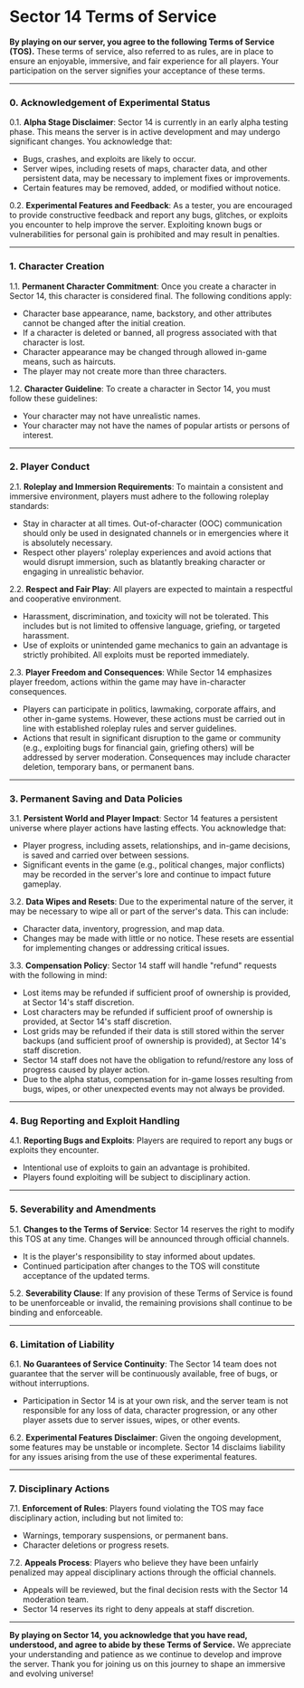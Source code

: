 # **Sector 14 Terms of Service**

**By playing on our server, you agree to the following Terms of Service (TOS).**
These terms of service, also referred to as rules, are in place to ensure an enjoyable, immersive, and fair experience for all players. Your participation on the server signifies your acceptance of these terms.


---

### 0. Acknowledgement of Experimental Status

0.1. **Alpha Stage Disclaimer**: Sector 14 is currently in an early alpha testing phase. This means the server is in active development and may undergo significant changes. You acknowledge that:
- Bugs, crashes, and exploits are likely to occur.
- Server wipes, including resets of maps, character data, and other persistent data, may be necessary to implement fixes or improvements.
- Certain features may be removed, added, or modified without notice.

0.2. **Experimental Features and Feedback**: As a tester, you are encouraged to provide constructive feedback and report any bugs, glitches, or exploits you encounter to help improve the server. Exploiting known bugs or vulnerabilities for personal gain is prohibited and may result in penalties.

---

### 1. Character Creation

1.1. **Permanent Character Commitment**: Once you create a character in Sector 14, this character is considered final. The following conditions apply:
- Character base appearance, name, backstory, and other attributes cannot be changed after the initial creation.
- If a character is deleted or banned, all progress associated with that character is lost.
- Character appearance may be changed through allowed in-game means, such as haircuts.
- The player may not create more than three characters.

1.2. **Character Guideline**: To create a character in Sector 14, you must follow these guidelines:
- Your character may not have unrealistic names.
- Your character may not have the names of popular artists or persons of interest.

---

### 2. Player Conduct

2.1. **Roleplay and Immersion Requirements**: To maintain a consistent and immersive environment, players must adhere to the following roleplay standards:
- Stay in character at all times. Out-of-character (OOC) communication should only be used in designated channels or in emergencies where it is absolutely necessary.
- Respect other players' roleplay experiences and avoid actions that would disrupt immersion, such as blatantly breaking character or engaging in unrealistic behavior.

2.2. **Respect and Fair Play**: All players are expected to maintain a respectful and cooperative environment.
- Harassment, discrimination, and toxicity will not be tolerated. This includes but is not limited to offensive language, griefing, or targeted harassment.
- Use of exploits or unintended game mechanics to gain an advantage is strictly prohibited. All exploits must be reported immediately.

2.3. **Player Freedom and Consequences**: While Sector 14 emphasizes player freedom, actions within the game may have in-character consequences.
- Players can participate in politics, lawmaking, corporate affairs, and other in-game systems. However, these actions must be carried out in line with established roleplay rules and server guidelines.
- Actions that result in significant disruption to the game or community (e.g., exploiting bugs for financial gain, griefing others) will be addressed by server moderation. Consequences may include character deletion, temporary bans, or permanent bans.

---

### 3. Permanent Saving and Data Policies

3.1. **Persistent World and Player Impact**: Sector 14 features a persistent universe where player actions have lasting effects. You acknowledge that:
- Player progress, including assets, relationships, and in-game decisions, is saved and carried over between sessions.
- Significant events in the game (e.g., political changes, major conflicts) may be recorded in the server's lore and continue to impact future gameplay.

3.2. **Data Wipes and Resets**: Due to the experimental nature of the server, it may be necessary to wipe all or part of the server's data. This can include:
- Character data, inventory, progression, and map data.
- Changes may be made with little or no notice. These resets are essential for implementing changes or addressing critical issues.

3.3. **Compensation Policy**: Sector 14 staff will handle "refund" requests with the following in mind:
- Lost items may be refunded if sufficient proof of ownership is provided, at Sector 14's staff discretion.
- Lost characters may be refunded if sufficient proof of ownership is provided, at Sector 14's staff discretion.
- Lost grids may be refunded if their data is still stored within the server backups (and sufficient proof of ownership is provided), at Sector 14's staff discretion.
- Sector 14 staff does not have the obligation to refund/restore any loss of progress caused by player action.
- Due to the alpha status, compensation for in-game losses resulting from bugs, wipes, or other unexpected events may not always be provided.

---

### 4. Bug Reporting and Exploit Handling

4.1. **Reporting Bugs and Exploits**: Players are required to report any bugs or exploits they encounter.
- Intentional use of exploits to gain an advantage is prohibited.
- Players found exploiting will be subject to disciplinary action.

---

### 5. Severability and Amendments

5.1. **Changes to the Terms of Service**: Sector 14 reserves the right to modify this TOS at any time. Changes will be announced through official channels.
- It is the player's responsibility to stay informed about updates.
- Continued participation after changes to the TOS will constitute acceptance of the updated terms.

5.2. **Severability Clause**: If any provision of these Terms of Service is found to be unenforceable or invalid, the remaining provisions shall continue to be binding and enforceable.

---

### 6. Limitation of Liability

6.1. **No Guarantees of Service Continuity**: The Sector 14 team does not guarantee that the server will be continuously available, free of bugs, or without interruptions.
- Participation in Sector 14 is at your own risk, and the server team is not responsible for any loss of data, character progression, or any other player assets due to server issues, wipes, or other events.

6.2. **Experimental Features Disclaimer**: Given the ongoing development, some features may be unstable or incomplete. Sector 14 disclaims liability for any issues arising from the use of these experimental features.

---

### 7. Disciplinary Actions

7.1. **Enforcement of Rules**: Players found violating the TOS may face disciplinary action, including but not limited to:
- Warnings, temporary suspensions, or permanent bans.
- Character deletions or progress resets.

7.2. **Appeals Process**: Players who believe they have been unfairly penalized may appeal disciplinary actions through the official channels.
- Appeals will be reviewed, but the final decision rests with the Sector 14 moderation team.
- Sector 14 reserves its right to deny appeals at staff discretion.

---

**By playing on Sector 14, you acknowledge that you have read, understood, and agree to abide by these Terms of Service.** We appreciate your understanding and patience as we continue to develop and improve the server. Thank you for joining us on this journey to shape an immersive and evolving universe!

